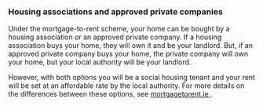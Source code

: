 ###  Housing associations and approved private companies

Under the mortgage-to-rent scheme, your home can be bought by a housing
association or an approved private company. If a housing association buys your
home, they will own it and be your landlord. But, if an approved private
company buys your home, the private company will own your home, but your local
authority will be your landlord.

However, with both options you will be a social housing tenant and your rent
will be set at an affordable rate by the local authority. For more details on
the differences between these options, see [ mortgagetorent.ie
](https://mortgagetorent.ie/) .
